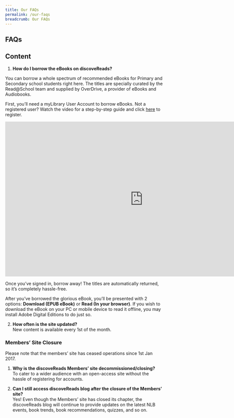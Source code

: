 ```yaml
---
title: Our FAQs
permalink: /our-faqs
breadcrumb: Our FAQs
---
```


## **FAQs**


## **Content**

1. **How do I borrow the eBooks on discoveReads?**

You can borrow a whole spectrum of recommended eBooks for Primary and Secondary school students right here. The titles are specially curated by the Read@School team and supplied by OverDrive, a provider of eBooks and Audiobooks.

First, you’ll need a myLibrary User Account to borrow eBooks. Not a registered user? Watch the video for a step-by-step guide and click [here](https://account.nlb.gov.sg/Request) to register.

<iframe class="center-youtube" width="880" height="495" src="https://www.youtube.com/embed/glRq4Ndxdy4" frameborder="0" allow="accelerometer; autoplay; clipboard-write; encrypted-media; gyroscope; picture-in-picture" allowfullscreen></iframe>

Once you’ve signed in, borrow away! The titles are automatically returned, so it’s completely hassle-free.

After you’ve borrowed the glorious eBook, you’ll be presented with 2 options: **Download (EPUB eBook)** or **Read (In your browser)**. If you wish to download the eBook on your PC or mobile device to read it offline, you may install Adobe Digital Editions to do just so.

2. **How often is the site updated?** <br>
New content is available every 1st of the month.

 
### **Members’ Site Closure**

Please note that the members’ site has ceased operations since 1st Jan 2017.

1. **Why is the discoveReads Members’ site decommissioned/closing?** <br>
To cater to a wider audience with an open-access site without the hassle of registering for accounts.

2. **Can I still access discoveReads blog after the closure of the Members’ site?** <br>
Yes! Even though the Members’ site has closed its chapter, the discoveReads blog will continue to provide updates on the latest NLB events, book trends, book recommendations, quizzes, and so on.